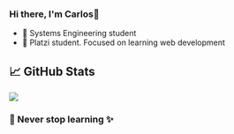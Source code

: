 ### Hi there, I'm Carlos👋

<!--
**Carlos-Vasquez11/Carlos-Vasquez11** is a ✨ _special_ ✨ repository because its `README.md` (this file) appears on your GitHub profile.

Here are some ideas to get you started:

- 🔭 I’m currently working on ...
- 🌱 I’m currently learning ...
- 👯 I’m looking to collaborate on ...
- 🤔 I’m looking for help with ...
- 💬 Ask me about ...
- 📫 How to reach me: ...
- 😄 Pronouns: ...
- ⚡ Fun fact: ...
-->

- 💬 Systems Engineering student
- 💬 Platzi student. Focused on learning web development

## 📈 GitHub Stats
<a>
  <img align="center" src="https://github-readme-stats.vercel.app/api/top-langs/?username=Carlos-Vasquez11&,hack&title_color=ffffff&text_color=c9cacc&icon_color=2bbc8a&bg_color=1d1f21" />
</a>
<!--Si quisiera ocultar algún lenguaje podría utilizar username=Carlos-Vasquez11&hide=css -->

### 🔭 Never stop learning ✨
